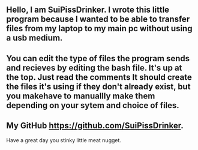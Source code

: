 Hello, I am SuiPissDrinker.
I wrote this little program because I wanted to be able to transfer files from my laptop to my main pc without using a usb medium. 
---------------------
You can edit the type of files the program sends and recieves by editing the bash file. It's up at the top. Just read the comments
It should create the files it's using if they don't already exist, but you makehave to manuallly make them depending on your sytem and choice of files.
---------------------
My GitHub https://github.com/SuiPissDrinker.
---------------------
Have a great day you stinky little meat nugget.
